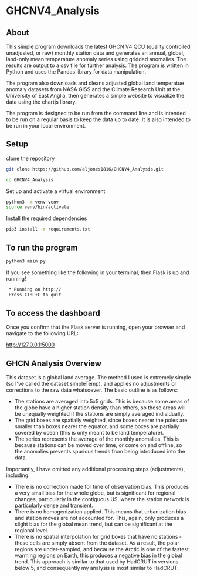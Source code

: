# GHCNV4_Analysis

## About

This simple program downloads the latest GHCN V4 QCU (quality controlled unadjusted, or raw) monthly station data and generates an annual, global, land-only mean temperature anomaly series using gridded anomalies. The results are output to a csv file for further analysis. The program is written in Python and uses the Pandas library for data manipulation.

The program also downloads and cleans adjusted global land temperatue anomaly datasets from NASA GISS and the Climate Research Unit at the University of East Anglia, then generates a simple website to visualize the data using the chartjs library.

The program is designed to be run from the command line and is intended to be run on a regular basis to keep the data up to date. It is also intended to be run in your local environment.

## Setup

clone the repository

```bash
git clone https://github.com/aljones1816/GHCNV4_Analysis.git

cd GHCNV4_Analysis
```

Set up and activate a virtual environment

```bash
python3 -m venv venv
source venv/bin/activate
```

Install the required dependencies

```bash
pip3 install -r requirements.txt
```

## To run the program

```bash
python3 main.py
```

If you see something like the following in your terminal, then Flask is up and running!

```bash
 * Running on http://
 Press CTRL+C to quit
```

## To access the dashboard

Once you confirm that the Flask server is running, open your browser and navigate to the following URL:

http://127.0.0.1:5000

## GHCN Analysis Overview

This dataset is a global land average. The method I used is extremely simple (so I've called the dataset simpleTemp), and applies no adjustments or corrections to the raw data whatsoever. The basic outline is as follows:

- The stations are averaged into 5x5 grids. This is because some areas of the globe have a higher station density than others, so those areas will be unequally weighted if the stations are simply averaged individually.
- The grid boxes are spatially weighted, since boxes nearer the poles are smaller than boxes nearer the equator, and some boxes are partially covered by ocean (this is only meant to be land temperature).
- The series represents the average of the monthly anomalies. This is because stations can be moved over time, or come on and offline, so the anomalies prevents spurious trends from being introduced into the data.

Importantly, I have omitted any additional processing steps (adjustments), including:

- There is no correction made for time of observation bias. This produces a very small bias for the whole globe, but is significant for regional changes, particularly in the contiguous US, where the station network is particularly dense and transient.
- There is no homogenization applied. This means that urbanization bias and station moves are not accounted for. This, again, only produces a slight bias for the global mean trend, but can be significant at the regional level.
- There is no spatial interpolation for grid boxes that have no stations - these cells are simply absent from the dataset. As a result, the polar regions are under-sampled, and because the Arctic is one of the fastest warming regions on Earth, this produces a negative bias in the global trend. This approach is similar to that used by HadCRUT in versions below 5, and consequently my analysis is most similar to HadCRUT.
